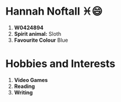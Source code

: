 # Hannah Noftall :pisces::smile:

1. **W0424894** 
2. **Spirit animal:** Sloth
3. **Favourite Colour** Blue

# Hobbies and Interests

1. **Video Games**
2. **Reading**
3. **Writing** 